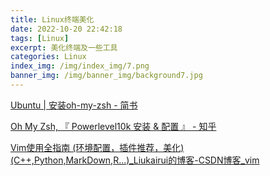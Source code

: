 ```yaml
---
title: Linux终端美化
date: 2022-10-20 22:42:18
tags: [Linux]
excerpt: 美化终端及一些工具
categories: Linux
index_img: /img/index_img/7.png
banner_img: /img/banner_img/background7.jpg
---
```



[Ubuntu | 安装oh-my-zsh - 简书](https://www.jianshu.com/p/ba782b57ae96)

[Oh My Zsh, 『 Powerlevel10k 安装 & 配置 』 - 知乎](https://zhuanlan.zhihu.com/p/265525597)

[Vim使用全指南 (环境配置，插件推荐，美化) (C++,Python,MarkDown,R...)_Liukairui的博客-CSDN博客_vim](https://blog.csdn.net/Liukairui/article/details/107392243)